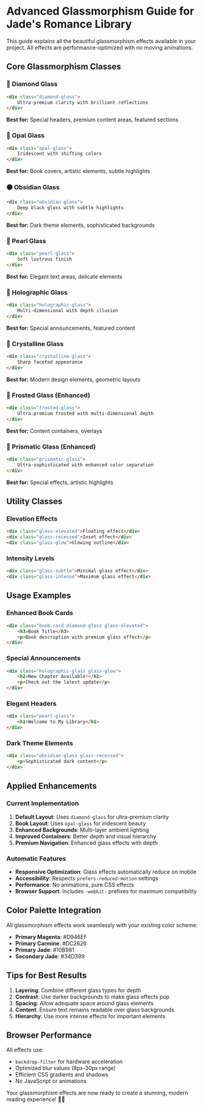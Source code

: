 # Advanced Glassmorphism Guide for Jade's Romance Library

This guide explains all the beautiful glassmorphism effects available in your project. All effects are performance-optimized with no moving animations.

## Core Glassmorphism Classes

### 🔷 Diamond Glass
```html
<div class="diamond-glass">
    Ultra-premium clarity with brilliant reflections
</div>
```
**Best for:** Special headers, premium content areas, featured sections

### 🌈 Opal Glass
```html
<div class="opal-glass">
    Iridescent with shifting colors
</div>
```
**Best for:** Book covers, artistic elements, subtle highlights

### ⚫ Obsidian Glass
```html
<div class="obsidian-glass">
    Deep black glass with subtle highlights
</div>
```
**Best for:** Dark theme elements, sophisticated backgrounds

### 🦪 Pearl Glass
```html
<div class="pearl-glass">
    Soft lustrous finish
</div>
```
**Best for:** Elegant text areas, delicate elements

### 🌟 Holographic Glass
```html
<div class="holographic-glass">
    Multi-dimensional with depth illusion
</div>
```
**Best for:** Special announcements, featured content

### 💎 Crystalline Glass
```html
<div class="crystalline-glass">
    Sharp faceted appearance
</div>
```
**Best for:** Modern design elements, geometric layouts

### 🥃 Frosted Glass (Enhanced)
```html
<div class="frosted-glass">
    Ultra-premium frosted with multi-dimensional depth
</div>
```
**Best for:** Content containers, overlays

### 🌈 Prismatic Glass (Enhanced)
```html
<div class="prismatic-glass">
    Ultra-sophisticated with enhanced color separation
</div>
```
**Best for:** Special effects, artistic highlights

## Utility Classes

### Elevation Effects
```html
<div class="glass-elevated">Floating effect</div>
<div class="glass-recessed">Inset effect</div>
<div class="glass-glow">Glowing outline</div>
```

### Intensity Levels
```html
<div class="glass-subtle">Minimal glass effect</div>
<div class="glass-intense">Maximum glass effect</div>
```

## Usage Examples

### Enhanced Book Cards
```html
<div class="book-card diamond-glass glass-elevated">
    <h3>Book Title</h3>
    <p>Book description with premium glass effect</p>
</div>
```

### Special Announcements
```html
<div class="holographic-glass glass-glow">
    <h2>New Chapter Available!</h2>
    <p>Check out the latest update</p>
</div>
```

### Elegant Headers
```html
<div class="pearl-glass">
    <h1>Welcome to My Library</h1>
</div>
```

### Dark Theme Elements
```html
<div class="obsidian-glass glass-recessed">
    <p>Sophisticated dark content</p>
</div>
```

## Applied Enhancements

### Current Implementation

1. **Default Layout**: Uses `diamond-glass` for ultra-premium clarity
2. **Book Layout**: Uses `opal-glass` for iridescent beauty
3. **Enhanced Backgrounds**: Multi-layer ambient lighting
4. **Improved Containers**: Better depth and visual hierarchy
5. **Premium Navigation**: Enhanced glass effects with depth

### Automatic Features

- **Responsive Optimization**: Glass effects automatically reduce on mobile
- **Accessibility**: Respects `prefers-reduced-motion` settings  
- **Performance**: No animations, pure CSS effects
- **Browser Support**: Includes `-webkit-` prefixes for maximum compatibility

## Color Palette Integration

All glassmorphism effects work seamlessly with your existing color scheme:
- **Primary Magenta**: #D946EF
- **Primary Carmine**: #DC2626  
- **Primary Jade**: #10B981
- **Secondary Jade**: #34D399

## Tips for Best Results

1. **Layering**: Combine different glass types for depth
2. **Contrast**: Use darker backgrounds to make glass effects pop
3. **Spacing**: Allow adequate space around glass elements
4. **Content**: Ensure text remains readable over glass backgrounds
5. **Hierarchy**: Use more intense effects for important elements

## Browser Performance

All effects use:
- `backdrop-filter` for hardware acceleration
- Optimized blur values (8px-30px range)
- Efficient CSS gradients and shadows
- No JavaScript or animations

Your glassmorphism effects are now ready to create a stunning, modern reading experience! 🎨✨
